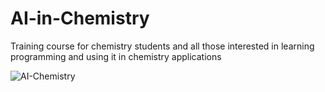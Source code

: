 # AI-in-Chemistry
Training course for chemistry students and all those interested in learning programming and using it in chemistry applications 

![AI-Chemistry](https://github.com/user-attachments/assets/9ad1a109-6441-43e8-93d4-a25c45c09a7d)
